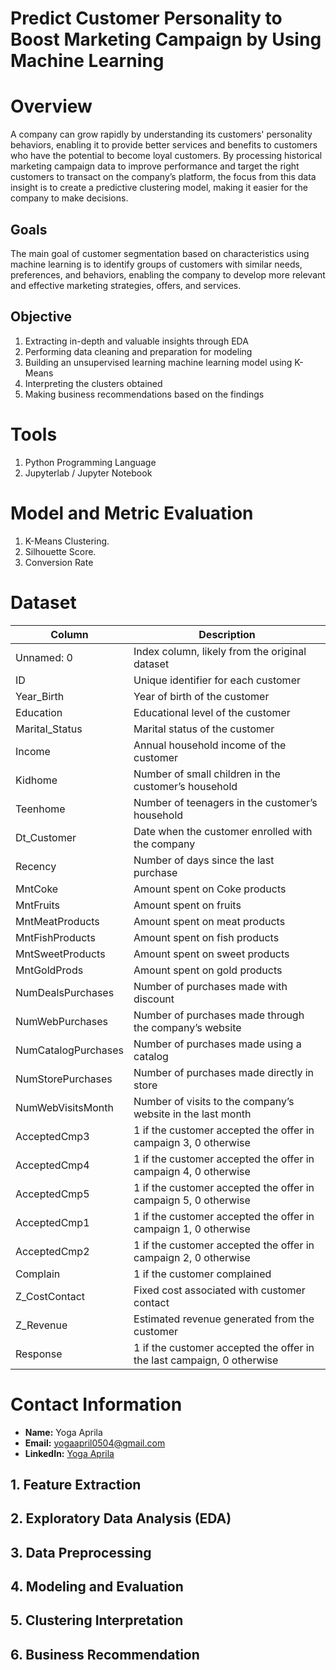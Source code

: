 # Predict Customer Personality to Boost Marketing Campaign by Using Machine Learning



# Overview
A company can grow rapidly by understanding its customers' personality behaviors, enabling it to provide better services and benefits to customers who have the potential to become loyal customers. By processing historical marketing campaign data to improve performance and target the right customers to transact on the company’s platform, the focus from this data insight is to create a predictive clustering model, making it easier for the company to make decisions.

## Goals
The main goal of customer segmentation based on characteristics using machine learning is to identify groups of customers with similar needs, preferences, and behaviors, enabling the company to develop more relevant and effective marketing strategies, offers, and services.

## Objective
1. Extracting in-depth and valuable insights through EDA  
2. Performing data cleaning and preparation for modeling  
3. Building an unsupervised learning machine learning model using K-Means  
4. Interpreting the clusters obtained  
5. Making business recommendations based on the findings  

# Tools
1. Python Programming Language
2. Jupyterlab / Jupyter Notebook

# Model and Metric Evaluation
1. K-Means Clustering.
2. Silhouette Score.
3. Conversion Rate

# Dataset
| Column                | Description                                                                 |
|-----------------------|-----------------------------------------------------------------------------|
| Unnamed: 0           | Index column, likely from the original dataset                              |
| ID                   | Unique identifier for each customer                                         |
| Year_Birth           | Year of birth of the customer                                              |
| Education            | Educational level of the customer                                          |
| Marital_Status       | Marital status of the customer                                             |
| Income               | Annual household income of the customer                                    |
| Kidhome              | Number of small children in the customer’s household                      |
| Teenhome             | Number of teenagers in the customer’s household                           |
| Dt_Customer          | Date when the customer enrolled with the company                          |
| Recency              | Number of days since the last purchase                                    |
| MntCoke              | Amount spent on Coke products                                             | 
| MntFruits            | Amount spent on fruits                                                    |
| MntMeatProducts      | Amount spent on meat products                                             |
| MntFishProducts      | Amount spent on fish products                                             |
| MntSweetProducts     | Amount spent on sweet products                                            |
| MntGoldProds         | Amount spent on gold products                                             |
| NumDealsPurchases    | Number of purchases made with discount                                    |
| NumWebPurchases      | Number of purchases made through the company’s website                    |
| NumCatalogPurchases  | Number of purchases made using a catalog                                  |
| NumStorePurchases    | Number of purchases made directly in store                                |
| NumWebVisitsMonth    | Number of visits to the company’s website in the last month               |
| AcceptedCmp3         | 1 if the customer accepted the offer in campaign 3, 0 otherwise           |
| AcceptedCmp4         | 1 if the customer accepted the offer in campaign 4, 0 otherwise           |
| AcceptedCmp5         | 1 if the customer accepted the offer in campaign 5, 0 otherwise           |
| AcceptedCmp1         | 1 if the customer accepted the offer in campaign 1, 0 otherwise           |
| AcceptedCmp2         | 1 if the customer accepted the offer in campaign 2, 0 otherwise           |
| Complain             | 1 if the customer complained                                              |
| Z_CostContact        | Fixed cost associated with customer contact                               |
| Z_Revenue            | Estimated revenue generated from the customer                             |
| Response             | 1 if the customer accepted the offer in the last campaign, 0 otherwise    |

# Contact Information
- **Name:** Yoga Aprila
- **Email:** [yogaapril0504@gmail.com](mailto:yogaapril0504@gmail.com)
- **LinkedIn:** [Yoga Aprila](https://www.linkedin.com/in/yoga-aprila/)

## 1. Feature Extraction

## 2. Exploratory Data Analysis (EDA)

## 3. Data Preprocessing

## 4. Modeling and Evaluation

## 5. Clustering Interpretation

## 6. Business Recommendation

